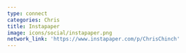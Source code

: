 ```yaml
---
type: connect
categories: Chris
title: Instapaper
image: icons/social/instapaper.png
network_link: 'https://www.instapaper.com/p/ChrisChinch'
---
```

